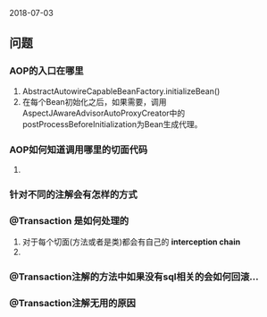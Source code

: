 2018-07-03

## 问题

### AOP的入口在哪里
1. AbstractAutowireCapableBeanFactory.initializeBean()
1. 在每个Bean初始化之后，如果需要，调用AspectJAwareAdvisorAutoProxyCreator中的postProcessBeforeInitialization为Bean生成代理。

### AOP如何知道调用哪里的切面代码
1. 

### 针对不同的注解会有怎样的方式

### @Transaction 是如何处理的
1. 对于每个切面(方法或者是类)都会有自己的 **interception chain**
2. 

### @Transaction注解的方法中如果没有sql相关的会如何回滚...

### @Transaction注解无用的原因